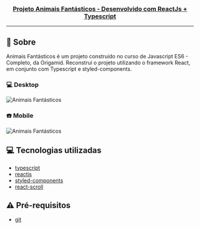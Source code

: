 <h3 align="center">
  <a href="https://cahmoraes.github.io/animais-fantasticos-react/">Projeto Animais Fantásticos - Desenvolvido com ReactJs + Typescript</a>
</h3>

---

## :rocket: Sobre

Animais Fantásticos é um projeto construído no curso de Javascript ES6 - Completo, da Origamid.
Reconstruí o projeto utilizando o framework React, em conjunto com Typescript e styled-components.

### :computer: Desktop
<img src="https://github.com/Cahmoraes/animais-fantasticos-react/blob/main/src/assets/examples/af.gif" alt="Animais Fantásticos">

### :phone: Mobile
<img src="https://github.com/Cahmoraes/animais-fantasticos-react/blob/main/src/assets/examples/mobile.gif" alt="Animais Fantásticos">

## :computer: Tecnologias utilizadas

- [typescript](https://www.typescriptlang.org/)
- [reactjs](https://pt-br.reactjs.org/)
- [styled-components](https://styled-components.com/)
- [react-scroll](https://www.npmjs.com/package/react-scroll)

## :warning: Pré-requisitos

- [git](https://git-scm.com/)
